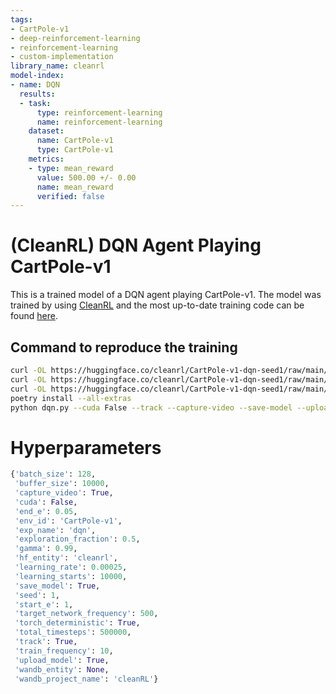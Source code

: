 ```yaml
---
tags:
- CartPole-v1
- deep-reinforcement-learning
- reinforcement-learning
- custom-implementation
library_name: cleanrl
model-index:
- name: DQN
  results:
  - task:
      type: reinforcement-learning
      name: reinforcement-learning
    dataset:
      name: CartPole-v1
      type: CartPole-v1
    metrics:
    - type: mean_reward
      value: 500.00 +/- 0.00
      name: mean_reward
      verified: false
---
```


# (CleanRL) **DQN** Agent Playing **CartPole-v1**

This is a trained model of a DQN agent playing CartPole-v1.
The model was trained by using [CleanRL](https://github.com/vwxyzjn/cleanrl) and the most up-to-date training code can be
found [here](https://github.com/vwxyzjn/cleanrl/blob/master/cleanrl/dqn.py).

## Command to reproduce the training

```bash
curl -OL https://huggingface.co/cleanrl/CartPole-v1-dqn-seed1/raw/main/dqn.py
curl -OL https://huggingface.co/cleanrl/CartPole-v1-dqn-seed1/raw/main/pyproject.toml
curl -OL https://huggingface.co/cleanrl/CartPole-v1-dqn-seed1/raw/main/poetry.lock
poetry install --all-extras
python dqn.py --cuda False --track --capture-video --save-model --upload-model --hf-entity cleanrl --env-id CartPole-v1 --seed 1
```

# Hyperparameters
```python
{'batch_size': 128,
 'buffer_size': 10000,
 'capture_video': True,
 'cuda': False,
 'end_e': 0.05,
 'env_id': 'CartPole-v1',
 'exp_name': 'dqn',
 'exploration_fraction': 0.5,
 'gamma': 0.99,
 'hf_entity': 'cleanrl',
 'learning_rate': 0.00025,
 'learning_starts': 10000,
 'save_model': True,
 'seed': 1,
 'start_e': 1,
 'target_network_frequency': 500,
 'torch_deterministic': True,
 'total_timesteps': 500000,
 'track': True,
 'train_frequency': 10,
 'upload_model': True,
 'wandb_entity': None,
 'wandb_project_name': 'cleanRL'}
```
    